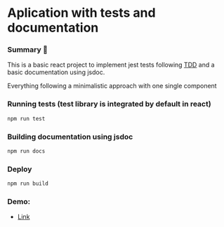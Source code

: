 # Aplication with tests and documentation

### Summary 📖

This is a basic react project to implement jest tests following [TDD](https://learntdd.in/react/) and a basic documentation using jsdoc.

Everything  following a minimalistic approach with one single component

### Running tests (test library is integrated by default in react)
```sh
npm run test
```
### Building documentation using jsdoc
```sh
npm run docs
```
### Deploy

```sh
npm run build
```
### Demo:
- [Link]()
